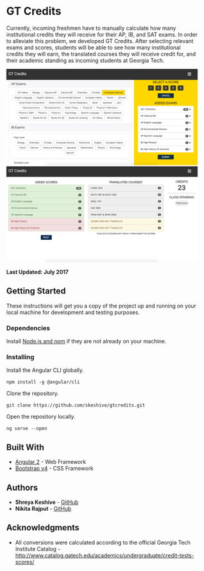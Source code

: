 # GT Credits

Currently, incoming freshmen have to manually calculate how many institutional credits they will receive for their AP, IB, and SAT exams. In order to alleviate this problem, we developed GT Credits. After selecting relevant exams and scores, students will be able to see how many institutional credits they will earn, the translated courses they will receive credit for, and their academic standing as incoming students at Georgia Tech.

![alt text](screenshots/landing.png)
![alt text](screenshots/results.png)

**Last Updated: July 2017**

## Getting Started

These instructions will get you a copy of the project up and running on your local machine for development and testing purposes.

### Dependencies

Install [Node.js and npm](https://nodejs.org/en/download/) if they are not already on your machine.

### Installing

Install the Angular CLI globally.

```
npm install -g @angular/cli
```

Clone the repository.

```
git clone https://github.com/skeshive/gtcredits.git
```

Open the repository locally.
```
ng serve --open
```

## Built With

* [Angular 2](https://angular.io/) - Web Framework
* [Bootstrap v4](http://getbootstrap.com/) - CSS Framework


## Authors

* **Shreya Keshive** - [GitHub](https://github.com/skeshive)
* **Nikita Rajput** - [GitHub](https://github.com/nikitarajput)

## Acknowledgments

* All conversions were calculated according to the official Georgia Tech Institute Catalog - http://www.catalog.gatech.edu/academics/undergraduate/credit-tests-scores/
